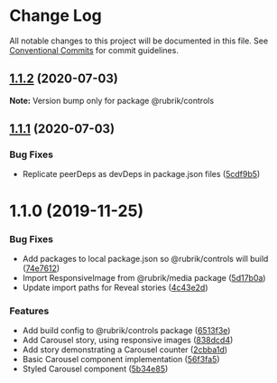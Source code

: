 # Change Log

All notable changes to this project will be documented in this file.
See [Conventional Commits](https://conventionalcommits.org) for commit guidelines.

## [1.1.2](https://github.com/brettgullan/rubrik/compare/@rubrik/controls@1.1.1...@rubrik/controls@1.1.2) (2020-07-03)

**Note:** Version bump only for package @rubrik/controls





## [1.1.1](https://github.com/brettgullan/rubrik/compare/@rubrik/controls@1.1.0...@rubrik/controls@1.1.1) (2020-07-03)


### Bug Fixes

* Replicate peerDeps as devDeps in package.json files ([5cdf9b5](https://github.com/brettgullan/rubrik/commit/5cdf9b5fefeb0ec33f0eeeb7507765c90b6269e0))





# 1.1.0 (2019-11-25)


### Bug Fixes

* Add packages to local package.json so @rubrik/controls will build ([74e7612](https://github.com/brettgullan/rubrik/commit/74e7612f6dabd7eb74c7680328d3b24e3f6a21b2))
* Import ResponsiveImage from @rubrik/media package ([5d17b0a](https://github.com/brettgullan/rubrik/commit/5d17b0a8ca0da23e6cb13f42dd9a2af374b8d12a))
* Update import paths for Reveal stories ([4c43e2d](https://github.com/brettgullan/rubrik/commit/4c43e2d490f4acdf591f13c45feb202d79c6b872))


### Features

* Add build config to @rubrik/controls package ([6513f3e](https://github.com/brettgullan/rubrik/commit/6513f3ec3fc52064e33c53f6cec1e047c5d82e40))
* Add Carousel story, using responsive images ([838dcd4](https://github.com/brettgullan/rubrik/commit/838dcd4a3eae9d98f6940ba4aa01f69c4109e71c))
* Add story demonstrating a Carousel counter ([2cbba1d](https://github.com/brettgullan/rubrik/commit/2cbba1d8383eb392c7c48fbc41adeaba091879c0))
* Basic Carousel component implementation ([56f3fa5](https://github.com/brettgullan/rubrik/commit/56f3fa5e1c9c6cc983c7cd37251256f269e9178c))
* Styled Carousel component ([5b34e85](https://github.com/brettgullan/rubrik/commit/5b34e85433fdab5d8662ce9f267b5fd840af5392))
